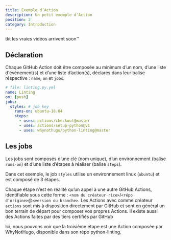 ```yaml
---
title: Exemple d’Action
description: Un petit exemple d'Action
position: 2
category: Introduction
---
```


<alert>
    tkt les vraies vidéos arrivent soon™
</alert>

<tuto-video :link="'https://www.youtube-nocookie.com/embed/dQw4w9WgXcQ'" :title="'Rick Astley - Never Gonna Give You Up'"></tuto-video>

## Déclaration

Chaque GitHub Action doit être composée au minimum d’un nom, d’une liste d'événement(s) et d’une liste d’action(s), déclarés dans leur balise réspective : `name`, `on` et `jobs`.

```yaml
# file: linting.py.yml
name: Linting
on: [push]
jobs:
  styles: # job key
    runs-on: ubuntu-18.04
    steps:
      - uses: actions/checkout@master
      - uses: actions/setup-python@v1
      - uses: whynothugo/python-linting@master
```

## Les jobs

Les jobs sont composés d’une clé (nom unique), d’un environnement (balise `runs-on`) et d’une liste d’étapes à réaliser (balise `steps`).

Dans cet exemple, le job `styles` utilise un environnement linux (`ubuntu`) et est composé de 3 étapes.

Chaque étape n’est en réalité qu’un appel à une autre GitHub Actions, identifiable sous cette forme : `<nom du créateur⋅rice>`/`<répo d’origine>`@`<version ou branche>`. Les Actions avec comme créateur `actions` sont mis à disposition directement par GitHub et sont en général un bon terrain de départ pour composer vos propres Actions. Il existe aussi des Actions faites par des tiers certifiés par GitHub <IconBadgeCheck class="list-success h-4 w-4 inline-flex"></IconBadgeCheck>

Ici, nous pouvons voir que la troisième étape est une Action composée par WhyNotHugo, disponible dans son répo python-linting.

